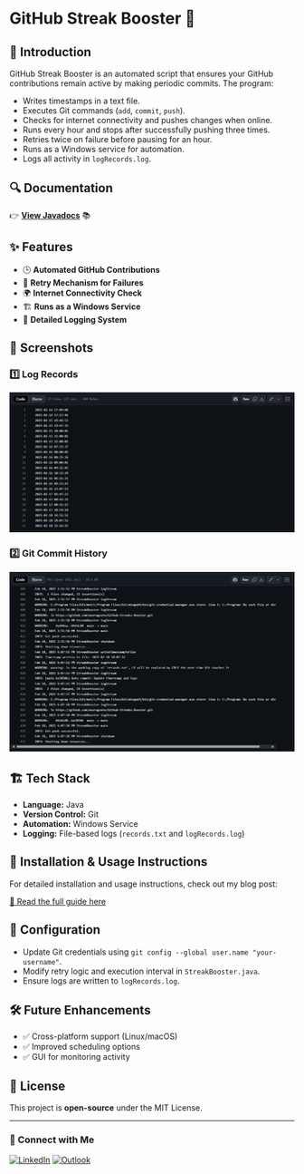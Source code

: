 # GitHub Streak Booster 🚀

## 🌟 Introduction
GitHub Streak Booster is an automated script that ensures your GitHub contributions remain active by making periodic commits. The program:
- Writes timestamps in a text file.
- Executes Git commands (`add`, `commit`, `push`).
- Checks for internet connectivity and pushes changes when online.
- Runs every hour and stops after successfully pushing three times.
- Retries twice on failure before pausing for an hour.
- Runs as a Windows service for automation.
- Logs all activity in `logRecords.log`.

## 🔍 Documentation
👉 **[View Javadocs](https://anuragzete.github.io/Github-Streaks-Booster/StreakBooster.html)** 📚

## ✨ Features
- 🕒 **Automated GitHub Contributions**
- 🚀 **Retry Mechanism for Failures**
- 🌍 **Internet Connectivity Check**
- 🏗 **Runs as a Windows Service**
- 📜 **Detailed Logging System**

## 📸 Screenshots
### 1️⃣ Log Records
![Log Records](https://github.com/anuragzete/Github-Streaks-Booster/blob/main/Project_Assets/Screenshot%202025-02-21%20214539.png?raw=true)

### 2️⃣ Git Commit History
![Git Commit History](https://github.com/anuragzete/Github-Streaks-Booster/blob/main/Project_Assets/Screenshot%202025-02-21%20214605.png?raw=true)

## 🏗 Tech Stack
- **Language:** Java
- **Version Control:** Git
- **Automation:** Windows Service
- **Logging:** File-based logs (`records.txt` and `logRecords.log`)

## 📖 Installation & Usage Instructions
For detailed installation and usage instructions, check out my blog post:

[🔗 Read the full guide here](YOUR_BLOG_LINK_HERE)

## 🔧 Configuration
- Update Git credentials using `git config --global user.name "your-username"`.
- Modify retry logic and execution interval in `StreakBooster.java`.
- Ensure logs are written to `logRecords.log`.

## 🛠 Future Enhancements
- ✅ Cross-platform support (Linux/macOS)
- ✅ Improved scheduling options
- ✅ GUI for monitoring activity

## 📜 License
This project is **open-source** under the MIT License.

---

### 🔗 Connect with Me
[![LinkedIn](https://img.shields.io/static/v1?message=LinkedIn&logo=linkedin&label=&color=0077B5&logoColor=white&labelColor=&style=for-the-badge)](https://www.linkedin.com/in/anurag-zete-java-developer) [![Outlook](https://img.shields.io/static/v1?message=Outlook&logo=microsoft-outlook&label=&color=0078D4&logoColor=white&labelColor=&style=for-the-badge)](mailto:anuragzete27@outlook.com)


